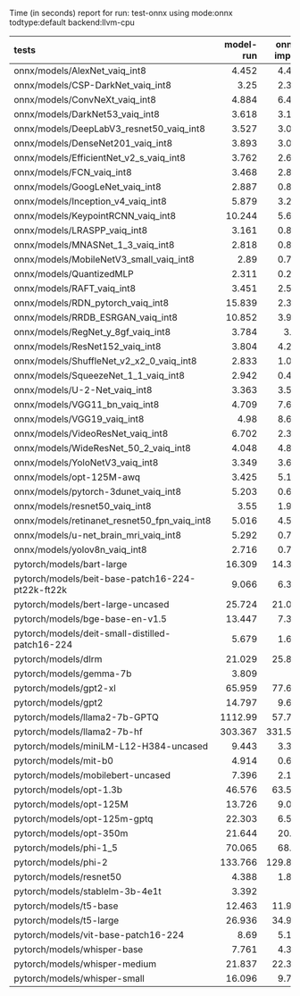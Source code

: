Time (in seconds) report for run: test-onnx using mode:onnx todtype:default backend:llvm-cpu

| tests                                            |   model-run |   onnx-import |   torch-mlir |   iree-compile |   inference |
|:-------------------------------------------------|------------:|--------------:|-------------:|---------------:|------------:|
| onnx/models/AlexNet_vaiq_int8                    |       4.452 |         4.493 |            0 |          5.2   |       0.431 |
| onnx/models/CSP-DarkNet_vaiq_int8                |       3.25  |         2.336 |            0 |          8.888 |       0.597 |
| onnx/models/ConvNeXt_vaiq_int8                   |       4.884 |         6.452 |            0 |         19.076 |       0.944 |
| onnx/models/DarkNet53_vaiq_int8                  |       3.618 |         3.147 |            0 |          8.142 |       0.609 |
| onnx/models/DeepLabV3_resnet50_vaiq_int8         |       3.527 |         3.081 |            0 |          9.163 |       1.747 |
| onnx/models/DenseNet201_vaiq_int8                |       3.893 |         3.033 |            0 |         28.241 |       0.352 |
| onnx/models/EfficientNet_v2_s_vaiq_int8          |       3.762 |         2.685 |            0 |         18.643 |       0.375 |
| onnx/models/FCN_vaiq_int8                        |       3.468 |         2.843 |            0 |          7.742 |       0.801 |
| onnx/models/GoogLeNet_vaiq_int8                  |       2.887 |         0.839 |            0 |          8.934 |       0.214 |
| onnx/models/Inception_v4_vaiq_int8               |       5.879 |         3.219 |            0 |          9.329 |       0     |
| onnx/models/KeypointRCNN_vaiq_int8               |      10.244 |         5.685 |            0 |          1.955 |       0     |
| onnx/models/LRASPP_vaiq_int8                     |       3.161 |         0.851 |            0 |          9.44  |       9.995 |
| onnx/models/MNASNet_1_3_vaiq_int8                |       2.818 |         0.815 |            0 |          6.826 |       0.172 |
| onnx/models/MobileNetV3_small_vaiq_int8          |       2.89  |         0.773 |            0 |          7.731 |       0.122 |
| onnx/models/QuantizedMLP                         |       2.311 |         0.291 |            0 |          0.947 |       0.071 |
| onnx/models/RAFT_vaiq_int8                       |       3.451 |         2.576 |            0 |          6.417 |       0     |
| onnx/models/RDN_pytorch_vaiq_int8                |      15.839 |         2.367 |            0 |         15.103 |     100.048 |
| onnx/models/RRDB_ESRGAN_vaiq_int8                |      10.852 |         3.978 |            0 |         32.566 |      63.182 |
| onnx/models/RegNet_y_8gf_vaiq_int8               |       3.784 |         3.08  |            0 |         11.158 |       0.525 |
| onnx/models/ResNet152_vaiq_int8                  |       3.804 |         4.277 |            0 |         14.912 |       0.627 |
| onnx/models/ShuffleNet_v2_x2_0_vaiq_int8         |       2.833 |         1.039 |            0 |          5.507 |       0.169 |
| onnx/models/SqueezeNet_1_1_vaiq_int8             |       2.942 |         0.427 |            0 |          4.464 |       0.135 |
| onnx/models/U-2-Net_vaiq_int8                    |       3.363 |         3.528 |            0 |         17.401 |       1.728 |
| onnx/models/VGG11_bn_vaiq_int8                   |       4.709 |         7.628 |            0 |          9.001 |       0.79  |
| onnx/models/VGG19_vaiq_int8                      |       4.98  |         8.666 |            0 |          9.887 |       1.02  |
| onnx/models/VideoResNet_vaiq_int8                |       6.702 |         2.309 |            0 |          3.918 |      82.057 |
| onnx/models/WideResNet_50_2_vaiq_int8            |       4.048 |         4.867 |            0 |          9.456 |       0.792 |
| onnx/models/YoloNetV3_vaiq_int8                  |       3.349 |         3.633 |            0 |         11.114 |       7.086 |
| onnx/models/opt-125M-awq                         |       3.425 |         5.152 |            0 |          2.336 |       0     |
| onnx/models/pytorch-3dunet_vaiq_int8             |       5.203 |         0.629 |            0 |          3.743 |      25.116 |
| onnx/models/resnet50_vaiq_int8                   |       3.55  |         1.911 |            0 |          7.477 |       0.434 |
| onnx/models/retinanet_resnet50_fpn_vaiq_int8     |       5.016 |         4.515 |            0 |          1.553 |       0     |
| onnx/models/u-net_brain_mri_vaiq_int8            |       5.292 |         0.793 |            0 |          3.627 |       7.306 |
| onnx/models/yolov8n_vaiq_int8                    |       2.716 |         0.795 |            0 |          9.533 |       0.49  |
| pytorch/models/bart-large                        |      16.309 |        14.303 |            0 |          6.96  |       0     |
| pytorch/models/beit-base-patch16-224-pt22k-ft22k |       9.066 |         6.328 |            0 |          9.868 |       0.723 |
| pytorch/models/bert-large-uncased                |      25.724 |        21.078 |            0 |         24.99  |       8.426 |
| pytorch/models/bge-base-en-v1.5                  |      13.447 |         7.383 |            0 |         11.072 |       7.644 |
| pytorch/models/deit-small-distilled-patch16-224  |       5.679 |         1.678 |            0 |          5.585 |       0.282 |
| pytorch/models/dlrm                              |      21.029 |        25.886 |            0 |         14.734 |       0     |
| pytorch/models/gemma-7b                          |       3.809 |         0     |            0 |          0     |       0     |
| pytorch/models/gpt2-xl                           |      65.959 |        77.614 |            0 |         87.766 |      10.086 |
| pytorch/models/gpt2                              |      14.797 |         9.674 |            0 |         11.602 |       4.244 |
| pytorch/models/llama2-7b-GPTQ                    |    1112.99  |        57.741 |            0 |         35.28  |       0     |
| pytorch/models/llama2-7b-hf                      |     303.367 |       331.527 |            0 |        187.771 |       0     |
| pytorch/models/miniLM-L12-H384-uncased           |       9.443 |         3.348 |            0 |          6.655 |       7.115 |
| pytorch/models/mit-b0                            |       4.914 |         0.615 |            0 |          0.991 |       0     |
| pytorch/models/mobilebert-uncased                |       7.396 |         2.172 |            0 |          2.852 |       0     |
| pytorch/models/opt-1.3b                          |      46.576 |        63.582 |            0 |         40.825 |       0     |
| pytorch/models/opt-125M                          |      13.726 |         9.086 |            0 |          4.737 |       0     |
| pytorch/models/opt-125m-gptq                     |      22.303 |         6.538 |            0 |          2.707 |       0     |
| pytorch/models/opt-350m                          |      21.644 |        20.47  |            0 |          9.158 |       0     |
| pytorch/models/phi-1_5                           |      70.065 |        68.66  |            0 |         39.095 |       0     |
| pytorch/models/phi-2                             |     133.766 |       129.886 |            0 |         69.747 |       0     |
| pytorch/models/resnet50                          |       4.388 |         1.813 |            0 |          5.013 |       0.412 |
| pytorch/models/stablelm-3b-4e1t                  |       3.392 |         0     |            0 |          0     |       0     |
| pytorch/models/t5-base                           |      12.463 |        11.924 |            0 |          8.161 |       0     |
| pytorch/models/t5-large                          |      26.936 |        34.913 |            0 |         26.716 |       0     |
| pytorch/models/vit-base-patch16-224              |       8.69  |         5.126 |            0 |          8.698 |       0.651 |
| pytorch/models/whisper-base                      |       7.761 |         4.338 |            0 |          2.252 |       0     |
| pytorch/models/whisper-medium                    |      21.837 |        22.322 |            0 |         11.433 |       0     |
| pytorch/models/whisper-small                     |      16.096 |         9.739 |            0 |          4.684 |       0     |
